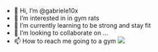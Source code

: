 - 👋 Hi, I’m @gabriele10x
- 👀 I’m interested in in gym rats
- 🌱 I’m currently learning to be strong and stay fit
- 💞️ I’m looking to collaborate on ...
- 📫 How to reach me going to a gym
![](https://tenor.com/Iolv.gif)
<!---
gabriele10x/gabriele10x is a ✨ special ✨ repository because its `README.md` (this file) appears on your GitHub profile.
You can click the Preview link to take a look at your changes.
--->

